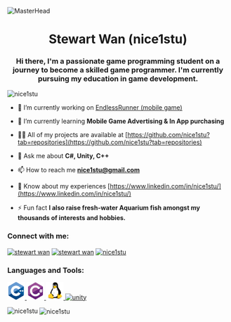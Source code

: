 ![MasterHead](https://mir-s3-cdn-cf.behance.net/project_modules/2800_opt_1/79731568097599.5b50bca477735.jpg)

<h1 align="center">Stewart Wan (nice1stu)</h1>
<h3 align="center">Hi there, I'm a passionate game programming student on a journey to become a skilled game programmer. I'm currently pursuing my education in game development.</h3>

<p align="left"> <img src="https://komarev.com/ghpvc/?username=nice1stu&label=Profile%20views&color=0e75b6&style=flat" alt="nice1stu" /> </p>

- 🔭 I’m currently working on [EndlessRunner (mobile game)](https://github.com/forsbergsskola-se/EndlessRunner)

- 🌱 I’m currently learning **Mobile Game Advertising & In App purchasing**

- 👨‍💻 All of my projects are available at [https://github.com/nice1stu?tab=repositories](https://github.com/nice1stu?tab=repositories)

- 💬 Ask me about **C#, Unity, C++**

- 📫 How to reach me **nice1stu@gmail.com**

- 📄 Know about my experiences [https://www.linkedin.com/in/nice1stu/](https://www.linkedin.com/in/nice1stu/)

- ⚡ Fun fact **I also raise fresh-water Aquarium fish amongst my thousands of interests and hobbies.**

<h3 align="left">Connect with me:</h3>
<p align="left">
<a href="https://linkedin.com/in/stewart wan" target="blank"><img align="center" src="https://raw.githubusercontent.com/rahuldkjain/github-profile-readme-generator/master/src/images/icons/Social/linked-in-alt.svg" alt="stewart wan" height="30" width="40" /></a>
<a href="https://fb.com/stewart wan" target="blank"><img align="center" src="https://raw.githubusercontent.com/rahuldkjain/github-profile-readme-generator/master/src/images/icons/Social/facebook.svg" alt="stewart wan" height="30" width="40" /></a>
<a href="https://discord.gg/nice1stu" target="blank"><img align="center" src="https://raw.githubusercontent.com/rahuldkjain/github-profile-readme-generator/master/src/images/icons/Social/discord.svg" alt="nice1stu" height="30" width="40" /></a>
</p>

<h3 align="left">Languages and Tools:</h3>
<p align="left"> <a href="https://www.w3schools.com/cpp/" target="_blank" rel="noreferrer"> <img src="https://raw.githubusercontent.com/devicons/devicon/master/icons/cplusplus/cplusplus-original.svg" alt="cplusplus" width="40" height="40"/> </a> <a href="https://www.w3schools.com/cs/" target="_blank" rel="noreferrer"> <img src="https://raw.githubusercontent.com/devicons/devicon/master/icons/csharp/csharp-original.svg" alt="csharp" width="40" height="40"/> </a> <a href="https://www.linux.org/" target="_blank" rel="noreferrer"> <img src="https://raw.githubusercontent.com/devicons/devicon/master/icons/linux/linux-original.svg" alt="linux" width="40" height="40"/> </a> <a href="https://unity.com/" target="_blank" rel="noreferrer"> <img src="https://www.vectorlogo.zone/logos/unity3d/unity3d-icon.svg" alt="unity" width="40" height="40"/> </a> </p>

<p><img align="left" src="https://github-readme-stats.vercel.app/api/top-langs?username=nice1stu&show_icons=true&locale=en&layout=compact" alt="nice1stu" /></p>

<p>&nbsp;<img align="center" src="https://github-readme-stats.vercel.app/api?username=nice1stu&show_icons=true&locale=en" alt="nice1stu" /></p>
